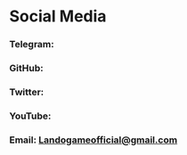 # Social Media

### Telegram:  <a href="#http" id="http"></a>

### GitHub:

### Twitter:

### YouTube:

### Email: Landogameofficial@gmail.com

